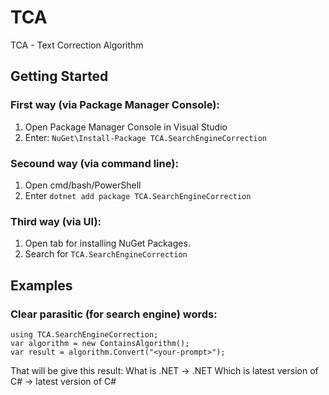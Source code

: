 # TCA
TCA - Text Correction Algorithm

## Getting Started
### First way (via Package Manager Console):
1. Open Package Manager Console in Visual Studio
2. Enter: `NuGet\Install-Package TCA.SearchEngineCorrection`

### Secound way (via command line):
1. Open cmd/bash/PowerShell
2. Enter `dotnet add package TCA.SearchEngineCorrection`

### Third way (via UI):
1. Open tab for installing NuGet Packages.
2. Search for `TCA.SearchEngineCorrection`

## Examples
### Clear parasitic (for search engine) words:

```
using TCA.SearchEngineCorrection;
var algorithm = new ContainsAlgorithm();
var result = algorithm.Convert("<your-prompt>");
```
That will be give this result: 
What is .NET -> .NET
Which is latest version of C# -> latest version of C#
